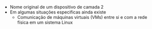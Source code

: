 - Nome original de um dispositivo de camada 2
- Em algumas situações especificas ainda existe
	- Comunicação de máquinas virtuais (VMs) entre si e com a rede física em um sistema Linux
